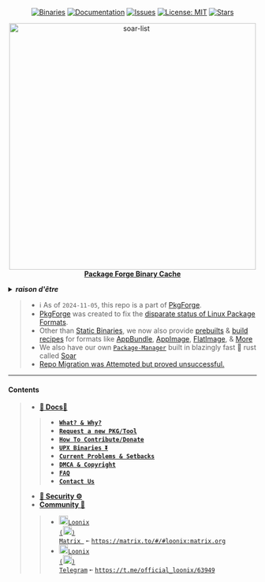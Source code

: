 <div align="center">

[stars-shield]: https://img.shields.io/github/stars/Azathothas/Toolpacks.svg
[stars-url]: https://github.com/Azathothas/Toolpacks/stargazers
[issues-shield]: https://img.shields.io/github/issues/Azathothas/Toolpacks.svg
[issues-url]: https://github.com/Azathothas/Toolpacks/issues
[license-shield]: https://img.shields.io/github/license/Azathothas/Toolpacks.svg
[license-url]: https://github.com/Azathothas/Toolpacks/blob/main/LICENSE
[doc-shield]: https://img.shields.io/badge/docs.pkgforge.dev-blue
[doc-url]: https://docs.pkgforge.dev/orgs/pkgforge-core/projects/toolpacks-bincache

<a href="https://github.com/Azathothas/Toolpacks/tree/main/.github/scripts"><img src="https://img.shields.io/badge/Binaries-(2446)+(2516)-blue?labelColor=orange&style=flat&link=https://github.com/Azathothas/Toolpacks/tree/main/.github/scripts" alt="Binaries" /></a>
[![Documentation][doc-shield]][doc-url]
[![Issues][issues-shield]][issues-url]
[![License: MIT][license-shield]][license-url]
[![Stars][stars-shield]][stars-url]
</div>

<p align="center">
    <!-- <a href="https://github.com/pkgforge/soar">
        <img src="https://github.com/user-attachments/assets/220ce7b3-55b3-496e-b3b8-2556123193a2" width="100">
    </a><br> -->
    <a href="https://github.com/pkgforge/soar">
        <img src="https://bin.pkgforge.dev/list.gif?tmp.xRefrAfie0=tmp.5zvz0cecP3" alt="soar-list" width="500">
    </a><br> 
    <b><strong> <a href="https://docs.pkgforge.dev/orgs/pkgforge-core/projects/toolpacks-bincache">Package Forge Binary Cache</a></code></strong></b>
    <br>
</p>

<!-- Crude Attempt at Humor -->
<details>
  <summary><b><i>raison d'être</i></b></summary>
  <a href="https://www.reddit.com/r/github/comments/1at9br4/i_am_new_to_github_and_i_have_lots_to_say/" target="_blank">
    <img src="https://github.com/user-attachments/assets/c8b22bea-a88d-48f8-b4d2-61284320d87f" alt="Inspiration Image">
  </a>
  <a href="https://github.com/sherlock-project/sherlock/issues/2011" target="_blank">
    <img src="https://github.com/user-attachments/assets/5a08ecaa-a412-4eaf-a9e8-1214455a6368" alt="Inspiration Image">
  </a>    
</details>

> - ℹ️ As of `2024-11-05`, this repo is a part of [PkgForge](https://github.com/pkgforge).
> - [PkgForge](https://github.com/pkgforge) was created to fix the [disparate status of Linux Package Formats](https://www.linux-magazine.com/Online/Features/The-Status-of-Universal-Package-Systems).
> - Other than [Static Binaries](https://github.com/Azathothas/Toolpacks), we now also provide [prebuilts](https://github.com/pkgforge/pkgcache) & [build recipes](https://github.com/pkgforge/soarpkgs) for formats like [AppBundle](https://docs.pkgforge.dev/formats/packages/appbundle), [AppImage](https://docs.pkgforge.dev/formats/packages/appimage), [FlatImage](https://docs.pkgforge.dev/formats/packages/flatimage), & [More](https://docs.pkgforge.dev/formats/packages)<br>
> - We also have our own [`Package-Manager`](https://github.com/pkgforge/soar) built in blazingly fast 🦀 rust called [Soar](https://github.com/pkgforge/soar)
> - [Repo Migration was Attempted but proved unsuccessful.](https://github.com/pkgforge/bincache/issues/1)
---
#### Contents
> - [**📖 Docs📖**](https://docs.pkgforge.dev/orgs/pkgforge-core/projects/toolpacks-bincache)
> > - [**`What? & Why?`**](https://docs.pkgforge.dev/orgs/pkgforge-core/projects/toolpacks-bincache/faq#history-and-lore)
> > - [**`Request a new PKG/Tool`**](https://docs.pkgforge.dev/orgs/pkgforge-core/projects/toolpacks-bincache/package-request)
> > - [**`How To Contribute/Donate`**](https://docs.pkgforge.dev/orgs/pkgforge-core/projects/toolpacks-bincache/contribution)
> > - [**`UPX Binaries ⏬`**](https://docs.pkgforge.dev/orgs/pkgforge-core/projects/toolpacks-bincache/faq#upx)
> > - [**`Current Problems & Setbacks`**](https://github.com/Azathothas/Toolpacks/issues?q=is%3Aissue+is%3Aopen+label%3AInfra)
> > - [**`DMCA & Copyright`**](https://docs.pkgforge.dev/orgs/pkgforge-core/projects/toolpacks-bincache/dmca-or-copyright-cease-and-desist)
> > - [**`FAQ`**](https://docs.pkgforge.dev/orgs/pkgforge-core/projects/toolpacks-bincache/faq)
> > - [**`Contact Us`**](https://docs.pkgforge.dev/contact/chat)
> - [**🚧 Security ⚙️**](https://docs.pkgforge.dev/repositories/pkgforge-edge/security)
> - [**Community 💬**](https://t.me/official_loonix/63949)
> > - <a href="https://matrix.to/#/#loonix:matrix.org"><img src="https://github.com/user-attachments/assets/1dcd4a64-2fec-4f4f-926a-e61313b6b646" width="18" height="18"><code>Loonix (<img src="https://github.com/user-attachments/assets/abc35eee-c9c9-4023-9035-d440b56cac4c" width="18" height="18">) Matrix </code></a> `➼` [`https://matrix.to/#/#loonix:matrix.org`](https://matrix.to/#/#loonix:matrix.org)
> > - <a href="https://t.me/official_loonix/63949"><img src="https://github.com/user-attachments/assets/2edc90b9-606e-4bfc-89f3-2a758b2f0377" width="18" height="18"><code>Loonix (<img src="https://github.com/user-attachments/assets/abc35eee-c9c9-4023-9035-d440b56cac4c" width="18" height="18">) Telegram</code></a> `➼` [`https://t.me/official_loonix/63949`](https://t.me/official_loonix/63949)
